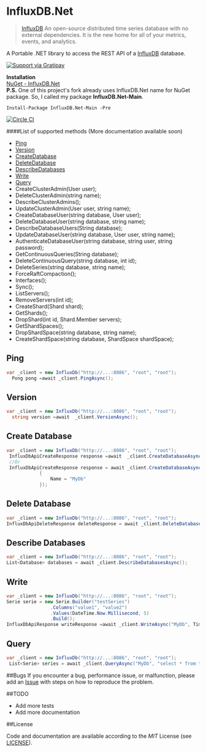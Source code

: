 InfluxDB.Net
============
>[InfluxDB](http://influxdb.com/) An open-source distributed time series database
with no external dependencies. It is the new home for all of your metrics, events, and analytics.

A Portable .NET library to access the REST API of a [InfluxDB](http://influxdb.com/)  database.  

[![Support via Gratipay](https://cdn.rawgit.com/gratipay/gratipay-badge/2.3.0/dist/gratipay.svg)](https://gratipay.com/ziyasal/)  

**Installation**  
[NuGet - InfluxDB.Net](https://www.nuget.org/packages/InfluxDB.Net-Main/1.0.0-alpha)  
**P.S.** One of this project's fork already uses InfluxDB.Net name for NuGet package. So, I called my package **InfluxDB.Net-Main**.
```
Install-Package InfluxDB.Net-Main -Pre
```

[![Circle CI](https://circleci.com/gh/ziyasal/InfluxDB.Net/tree/master.svg?style=svg)](https://circleci.com/gh/ziyasal/InfluxDB.Net/tree/master)

####List of supported methods (More documentation available soon)
- [Ping](#ping)
- [Version](#version)
- [CreateDatabase](#create-database)
- [DeleteDatabase](#delete-database)
- [DescribeDatabases](#describe-databases)
- [Write](#write)
- [Query](#query)
- CreateClusterAdmin(User user);
- DeleteClusterAdmin(string name);
- DescribeClusterAdmins();
- UpdateClusterAdmin(User user, string name);
- CreateDatabaseUser(string database, User user);
- DeleteDatabaseUser(string database, string name);
- DescribeDatabaseUsers(String database);
- UpdateDatabaseUser(string database, User user, string name);
- AuthenticateDatabaseUser(string database, string user, string password);
- GetContinuousQueries(String database);
- DeleteContinuousQuery(string database, int id);
- DeleteSeries(string database, string name);
- ForceRaftCompaction();
- Interfaces();
- Sync();
- ListServers();
- RemoveServers(int id);
- CreateShard(Shard shard);
- GetShards();
- DropShard(int id, Shard.Member servers);
- GetShardSpaces();
- DropShardSpace(string database, string name);
- CreateShardSpace(string database, ShardSpace shardSpace);

## Ping
```csharp
var _client = new InfluxDb("http://...:8086", "root", "root");
  Pong pong =await _client.PingAsync();
```
## Version
```csharp
var _client = new InfluxDb("http://...:8086", "root", "root");
  string version =await  _client.VersionAsync();
```
## Create Database
```csharp
var _client = new InfluxDb("http://...:8086", "root", "root");
 InfluxDbApiCreateResponse response =await  _client.CreateDatabaseAsync("MyDb");
 //Or
 InfluxDbApiCreateResponse response = await _client.CreateDatabaseAsync(new DatabaseConfiguration
            {
                Name = "MyDb"
            });
```
## Delete Database
```csharp
var _client = new InfluxDb("http://...:8086", "root", "root");
InfluxDbApiDeleteResponse deleteResponse = await _client.DeleteDatabaseAsync("MyDb");
```
## Describe Databases
```csharp
var _client = new InfluxDb("http://...:8086", "root", "root");
List<Database> databases = await _client.DescribeDatabasesAsync();
```
## Write
```csharp
var _client = new InfluxDb("http://...:8086", "root", "root");
Serie serie = new Serie.Builder("testSeries")
                .Columns("value1", "value2")
                .Values(DateTime.Now.Millisecond, 5)
                .Build();
InfluxDbApiResponse writeResponse =await _client.WriteAsync("MyDb", TimeUnit.Milliseconds, serie);
```

## Query
```csharp
var _client = new InfluxDb("http://...:8086", "root", "root");
 List<Serie> series = await _client.QueryAsync("MyDb", "select * from testSeries"), TimeUnit.Milliseconds);
```

##Bugs
If you encounter a bug, performance issue, or malfunction, please add an [Issue](https://github.com/ziyasal/InfluxDB.Net/issues) with steps on how to reproduce the problem.

##TODO
- Add more tests
- Add more documentation

##License

Code and documentation are available according to the *MIT* License (see [LICENSE](https://github.com/ziyasal/InfluxDB.Net/blob/master/LICENSE)).
